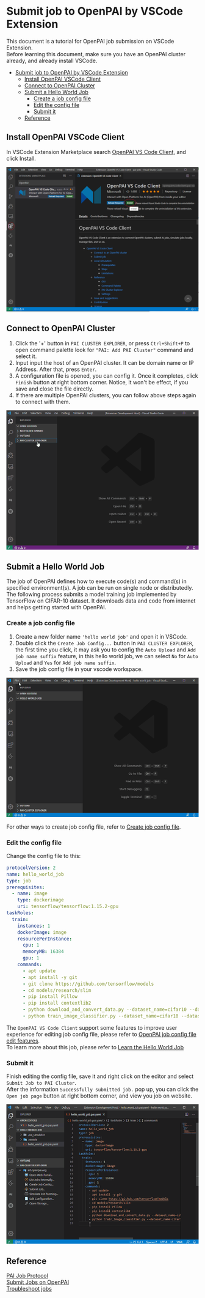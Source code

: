 # Submit job to OpenPAI by VSCode Extension

This document is a tutorial for OpenPAI job submission on VSCode Extension.  
Before learning this document, make sure you have an OpenPAI cluster already, and already install VSCode.

- [Submit job to OpenPAI by VSCode Extension](#submit-job-to-openpai-by-vscode-extension)
  - [Install OpenPAI VSCode Client](#install-openpai-vscode-client)
  - [Connect to OpenPAI Cluster](#connect-to-openpai-cluster)
  - [Submit a Hello World Job](#submit-a-hello-world-job)
    - [Create a job config file](#create-a-job-config-file)
    - [Edit the config file](#edit-the-config-file)
    - [Submit it](#submit-it)
  - [Reference](#reference)

## Install OpenPAI VSCode Client

In VSCode Extension Marketplace search [OpenPAI VS Code Client](https://marketplace.visualstudio.com/items?itemName=OpenPAIVSCodeClient.pai-vscode), and click Install.

![Install](../assets/install.png)

## Connect to OpenPAI Cluster

1. Click the '+' button in `PAI CLUSTER EXPLORER`, or press `Ctrl+Shift+P` to open command palette look for `"PAI: Add PAI Cluster"` command and select it.
2. Input input the host of an OpenPAI cluster. It can be domain name or IP Address. After that, press `Enter`.
3. A configuration file is opened, you can config it. Once it completes, click `Finish` button at right bottom corner. Notice, it won't be effect, if you save and close the file directly.
4. If there are multiple OpenPAI clusters, you can follow above steps again to connect with them.

![Connect](../assets/connect.gif)

## Submit a Hello World Job

The job of OpenPAI defines how to execute code(s) and command(s) in specified environment(s). A job can be run on single node or distributedly.  
The following process submits a model training job implemented by TensorFlow on CIFAR-10 dataset. It downloads data and code from internet and helps getting started with OpenPAI.

### Create a job config file

1. Create a new folder name `'hello world job'` and open it in VSCode.
2. Double click the `Create Job Config...` button in `PAI CLUSTER EXPLORER`, the first time you click, it may ask you to config the `Auto Upload` and `Add job name suffix` feature, in this hello world job, we can select `No` for `Auto Upload` and `Yes` for `Add job name suffix`.
3. Save the job config file in your vscode workspace.

![Create job](../assets/create_job.gif)

For other ways to create job config file, refer to [Create job config file](edit_yaml_job_config.md#Create-job-config-file).

### Edit the config file

Change the config file to this:

```yaml
protocolVersion: 2
name: hello_world_job
type: job
prerequisites:
  - name: image
    type: dockerimage
    uri: tensorflow/tensorflow:1.15.2-gpu
taskRoles:
  train:
    instances: 1
    dockerImage: image
    resourcePerInstance:
      cpu: 1
      memoryMB: 16384
      gpu: 1
    commands:
      - apt update
      - apt install -y git
      - git clone https://github.com/tensorflow/models
      - cd models/research/slim
      - pip install Pillow
      - pip install contextlib2
      - python download_and_convert_data.py --dataset_name=cifar10 --dataset_dir=/tmp/data
      - python train_image_classifier.py --dataset_name=cifar10 --dataset_dir=/tmp/data --max_number_of_steps=1000
```

The `OpenPAI VS Code Client` support some features to improve user experience for editing job config file, please refer to [OpenPAI job config file edit features](edit_yaml_job_config.md).  
To learn more about this job, please refer to [Learn the Hello World Job](https://github.com/microsoft/pai/blob/master/docs/user/job_submission.md#Learn-the-Hello-World-Job)

### Submit it

Finish editing the config file, save it and right click on the editor and select `Submit Job to PAI Cluster`.  
After the information `Successfully submitted job.` pop up, you can click the `Open job page` button at right bottom corner, and view you job on website.

![Submit](../assets/submit.gif)

## Reference

[PAI Job Protocol](https://github.com/microsoft/pai/blob/master/docs/pai-job-protocol.yaml)  
[Submit Jobs on OpenPAI](https://github.com/microsoft/pai/blob/master/docs/user/job_submission.md#job-workflow)  
[Troubleshoot jobs](https://github.com/microsoft/pai/blob/master/docs/user/troubleshooting_job.md)
